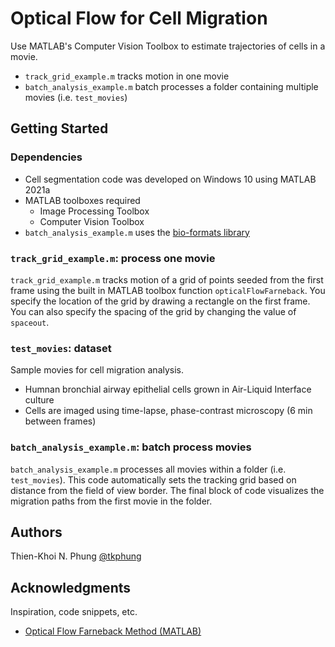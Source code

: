 # Optical Flow for Cell Migration

Use MATLAB's Computer Vision Toolbox to estimate trajectories of cells in a movie.

* `track_grid_example.m` tracks motion in one movie
* `batch_analysis_example.m` batch processes a folder containing multiple movies (i.e. `test_movies`)


## Getting Started

### Dependencies

* Cell segmentation code was developed on Windows 10 using MATLAB 2021a
* MATLAB toolboxes required
    * Image Processing Toolbox
    * Computer Vision Toolbox
* `batch_analysis_example.m` uses the [bio-formats library](https://github.com/microscopepony/bio-formats-matlab)


### `track_grid_example.m`: process one movie

`track_grid_example.m` tracks motion of a grid of points seeded from the first frame using the built in MATLAB toolbox function `opticalFlowFarneback`. You specify the location of the grid by drawing a rectangle on the first frame. You can also specify the spacing of the grid by changing the value of `spaceout`.


### `test_movies`: dataset

Sample movies for cell migration analysis.

* Humnan bronchial airway epithelial cells grown in Air-Liquid Interface culture
* Cells are imaged using time-lapse, phase-contrast microscopy (6 min between frames)

### `batch_analysis_example.m`: batch process movies

`batch_analysis_example.m` processes all movies within a folder (i.e. `test_movies`). This code automatically sets the tracking grid based on distance from the field of view border. The final block of code visualizes the migration paths from the first movie in the folder.

## Authors

Thien-Khoi N. Phung [@tkphung](https://twitter.com/tkphung)


## Acknowledgments

Inspiration, code snippets, etc.
* [Optical Flow Farneback Method (MATLAB)](https://www.mathworks.com/help/vision/ref/opticalflowfarneback.html)